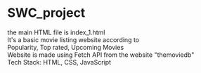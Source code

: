 # SWC_project

the main HTML file is index_1.html <br>
It's a basic movie listing website according to <br>
Popularity, Top rated, Upcoming Movies <br>
Website is made using Fetch API from the website "themoviedb"<br>
Tech Stack: HTML, CSS, JavaScript
